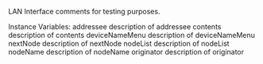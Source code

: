 LAN Interface comments for testing purposes.

Instance Variables:
	addressee	<ValueHolder>	description of addressee
	contents	<ValueHolder>	description of contents
	deviceNameMenu	<ValueModel>	description of deviceNameMenu
	nextNode	<ValueHolder>	description of nextNode
	nodeList	<SelectionInList>	description of nodeList
	nodeName	<ValueHolder>	description of nodeName
	originator	<ValueHolder>	description of originator

